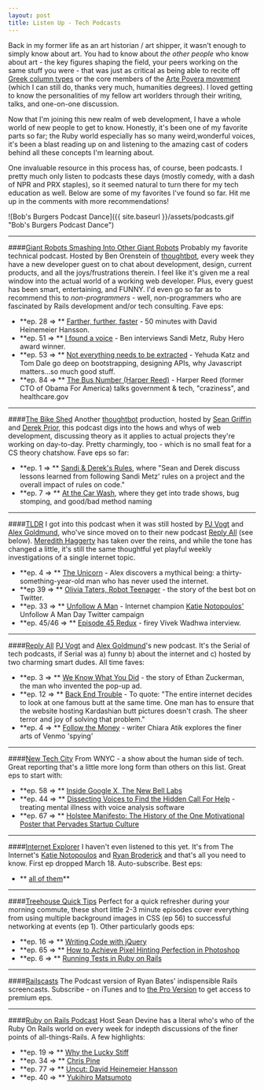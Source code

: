 ```yaml
---
layout: post
title: Listen Up - Tech Podcasts
---
```


Back in my former life as an art historian / art shipper, it wasn't enough to simply know about art. You had to know about _the other people_ who know about art - the key figures shaping the field, your peers working on the same stuff you were - that was just as critical as being able to recite off [Greek column types](http://en.wikipedia.org/wiki/Classical_order) or the core members of the [Arte Povera movement](http://www.moma.org/collection/theme.php?theme_id=10454) (which I can still do, thanks very much, humanities degrees). I loved getting to know the personalities of my fellow art worlders through their writing, talks, and one-on-one discussion. 

Now that I'm joining this new realm of web development, I have a whole world of new people to get to know. Honestly, it's been one of my favorite parts so far; the Ruby world especially has so many weird,wonderful voices, it's been a blast reading up on and listening to the amazing cast of coders behind all these concepts I'm learning about. 

One invaluable resource in this process has, of course, been podcasts. I pretty much only listen to podcasts these days (mostly comedy, with a dash of NPR and PRX staples), so it seemed natural to turn there for my tech education as well. Below are some of my favorites I've found so far. Hit me up in the comments with more recommendations!

![Bob's Burgers Podcast Dance]({{ site.baseurl }}/assets/podcasts.gif "Bob's Burgers Podcast Dance")

* * * 

####[Giant Robots Smashing Into Other Giant Robots](http://giantrobots.fm/) 
Probably my favorite technical podcast. Hosted by Ben Orenstein of [thoughtbot](https://robots.thoughtbot.com/), every week they have a new developer guest on to chat about development, design, current products, and all the joys/frustrations therein. I feel like it's given me a real window into the actual world of a working web developer. Plus, every guest has been smart, entertaining, and FUNNY. I'd even go so far as to recommend this to _non-programmers_ - well, non-programmers who are fascinated by Rails development and/or tech consulting. Fave eps:  

+ **ep. 28 => ** [Farther, further, faster](http://giantrobots.fm/51) - 50 minutes with David Heinemeier Hansson.  
+ **ep. 51 => ** [I found a voice](http://giantrobots.fm/51) - Ben interviews Sandi Metz, Ruby Hero award winner.  
+ **ep. 53 => ** [Not everything needs to be extracted](http://giantrobots.fm/53) - Yehuda Katz and Tom Dale go deep on bootstrapping, designing APIs, why Javascript matters...so much good stuff.   
+ **ep. 84 => ** [The Bus Number (Harper Reed)](http://giantrobots.fm/84) - Harper Reed (former CTO of Obama For America) talks government & tech, "craziness", and healthcare.gov  

* * *

####[The Bike Shed](http://bikeshed.fm/) 
Another [thoughtbot](https://robots.thoughtbot.com/) production, hosted by [Sean Griffin](https://twitter.com/sgrif) and [Derek Prior](https://twitter.com/derekprior), this podcast digs into the hows and whys of web development, discussing theory as it applies to actual projects they're working on day-to-day. Pretty charmingly, too - which is no small feat for a CS theory chatshow. Fave eps so far:  

+ **ep. 1 => ** [Sandi & Derek's Rules](https://itunes.apple.com/us/podcast/the-bike-shed/id935763119?mt=2), where "Sean and Derek discuss lessons learned from following Sandi Metz' rules on a project and the overall impact of rules on code."  
+ **ep. 7 => ** [At the Car Wash](https://itunes.apple.com/us/podcast/the-bike-shed/id935763119?mt=2), where they get into trade shows, bug stomping, and good/bad method naming

* * *

####[TLDR](http://www.onthemedia.org/blogs/on-the-media/)
I got into this podcast when it was still hosted by [PJ Vogt](https://twitter.com/pjvogt) and [Alex Goldmund](https://twitter.com/agoldmund), who've since moved on to their new podcast [Reply All](http://gimletmedia.com/show/reply-all/) (see below). [Meredith Haggerty](https://twitter.com/manymanywords) has taken over the reins, and while the tone has changed a little, it's still the same thoughtful yet playful weekly investigations of a single internet topic.

+ **ep. 4 => ** [The Unicorn](https://itunes.apple.com/us/podcast/tldr/id709617583?mt=2) - Alex discovers a mythical being: a thirty-something-year-old man who has never used the internet.
+ **ep 39 => ** [Olivia Taters, Robot Teenager](https://itunes.apple.com/us/podcast/tldr/id709617583?mt=2) - the story of the best bot on Twitter.
+ **ep. 33 => ** [Unfollow A Man](https://itunes.apple.com/us/podcast/tldr/id709617583?mt=2) - Internet champion [Katie Notopoulos'](https://twitter.com/katienotopoulos) Unfollow A Man Day Twitter campaign 
+ **ep. 45/46 => ** [Episode 45 Redux](https://itunes.apple.com/us/podcast/tldr/id709617583?mt=2) - firey Vivek Wadhwa interview.

* * *

####[Reply All](http://gimletmedia.com/show/reply-all/)
[PJ Vogt](https://twitter.com/pjvogt) and [Alex Goldmund](https://twitter.com/agoldmund)'s new podcast. It's the Serial of tech podcasts, if Serial was a) funny b) about the internet and c) hosted by two charming smart dudes. All time faves:

+ **ep. 3 => ** [We Know What You Did](https://itunes.apple.com/us/podcast/reply-all/id941907967?mt=2) - the story of Ethan Zuckerman, the man who invented the pop-up ad.
+ **ep. 12 => ** [Back End Trouble](https://itunes.apple.com/us/podcast/reply-all/id941907967?mt=2) - To quote: "The entire internet decides to look at one famous butt at the same time. One man has to ensure that the website hosting Kardashian butt pictures doesn't crash. The sheer terror and joy of solving that problem."
+ **ep. 4 => ** [Follow the Money](https://itunes.apple.com/us/podcast/reply-all/id941907967?mt=2) - writer Chiara Atik explores the finer arts of Venmo 'spying'

* * *

####[New Tech City](http://www.wnyc.org/shows/newtechcity/)
From WNYC - a show about the human side of tech. Great reporting that's a little more long form than others on this list. Great eps to start with:

+ **ep. 58 => ** [Inside Google X, The New Bell Labs](https://itunes.apple.com/us/podcast/new-tech-city/id561470997?mt=2)
+ **ep. 44 => ** [Dissecting Voices to Find the Hidden Call For Help](https://itunes.apple.com/us/podcast/new-tech-city/id561470997?mt=2) - treating mental illness with voice analysis software 
+ **ep. 67 => ** [Holstee Manifesto: The History of the One Motivational Poster that Pervades Startup Culture](https://itunes.apple.com/us/podcast/new-tech-city/id561470997?mt=2)

* * *

####[Internet Explorer](https://soundcloud.com/iexplorer/internet-explorer-preview)
I haven't even listened to this yet. It's from The Internet's [Katie Notopoulos](https://twitter.com/katienotopoulos) and [Ryan Broderick](https://twitter.com/broderick) and that's all you need to know. First ep dropped March 18. Auto-subscribe. Best eps:

+ ** [all of them](https://soundcloud.com/iexplorer)**

* * *

####[Treehouse Quick Tips](https://itunes.apple.com/us/podcast/treehouse-quick-tips-hd/id640294025?mt=2) 
Perfect for a quick refresher during your morning commute, these short little 2-3 minute episodes cover everything from using multiple background images in CSS (ep 56) to successful networking at events (ep 1). Other particularly goods eps:  

+ **ep. 16 => ** [Writing Code with jQuery](https://itunes.apple.com/us/podcast/treehouse-quick-tips-hd/id640294025?mt=2)  
+ **ep. 65 => ** [How to Achieve Pixel Hinting Perfection in Photoshop](https://itunes.apple.com/us/podcast/treehouse-quick-tips-hd/id640294025?mt=2)  
+ **ep. 6 => ** [Running Tests in Ruby on Rails](https://itunes.apple.com/us/podcast/treehouse-quick-tips-hd/id640294025?mt=2)  

* * *

####[Railscasts](http://railscasts.com/)
The Podcast version of Ryan Bates' indispensible Rails screencasts. Subscribe - on iTunes and to [the Pro Version](http://railscasts.com/pro) to get access to premium eps.

* * *

####[Ruby on Rails Podcast](http://5by5.tv/rubyonrails)
Host Sean Devine has a literal who's who of the Ruby On Rails world on every week for indepth discussions of the finer points of all-things-Rails. A few highlights:

+ **ep. 19 => ** [Why the Lucky Stiff](https://itunes.apple.com/us/podcast/ruby-on-rails-podcast/id840890158?mt=2)
+ **ep. 34 => ** [Chris Pine](https://itunes.apple.com/us/podcast/ruby-on-rails-podcast/id840890158?mt=2)
+ **ep. 77 => ** [Uncut: David Heinemeier Hansson](https://itunes.apple.com/us/podcast/ruby-on-rails-podcast/id840890158?mt=2)
+ **ep. 40 => ** [Yukihiro Matsumoto](https://itunes.apple.com/us/podcast/ruby-on-rails-podcast/id840890158?mt=2)
